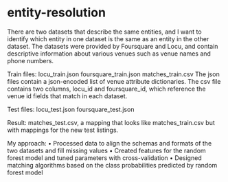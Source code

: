 # entity-resolution
There are two datasets that describe the same entities, and I want to identify which entity in one dataset is the same as an entity in the other dataset. The datasets were provided by Foursquare and Locu, and contain descriptive information about various venues such as venue names and phone numbers.

Train files:
locu_train.json   foursquare_train.json   matches_train.csv
The json files contain a json-encoded list of venue attribute dictionaries. The csv file contains two columns, locu_id and foursquare_id, which reference the venue id fields that match in each dataset.

Test files:
locu_test.json foursquare_test.json

Result:
matches_test.csv, a mapping that looks like matches_train.csv but with mappings for the new test listings.

My approach:
•	Processed data to align the schemas and formats of the two datasets and fill missing values
•	Created features for the random forest model and tuned parameters with cross-validation
•	Designed matching algorithms based on the class probabilities predicted by random forest model 
